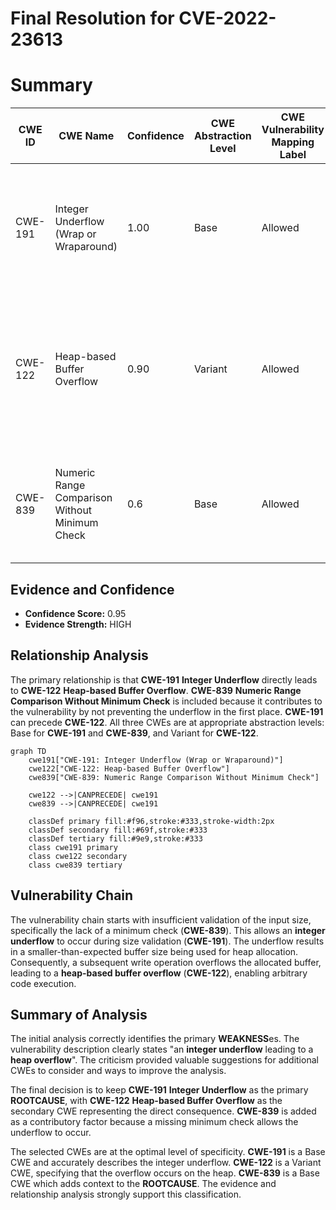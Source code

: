 # Final Resolution for CVE-2022-23613

# Summary
| CWE ID  | CWE Name  | Confidence | CWE Abstraction Level | CWE Vulnerability Mapping Label | CWE-Vulnerability Mapping Notes |
|---|---|---|---|---|---|
| CWE-191 | Integer Underflow (Wrap or Wraparound) | 1.00 | Base | Allowed | Primary CWE: The root cause is an integer underflow when validating the size of incoming data. |
| CWE-122 | Heap-based Buffer Overflow | 0.90 | Variant | Allowed | Secondary CWE: The integer underflow leads to an incorrect buffer size, resulting in a heap overflow during data processing. |
| CWE-839 | Numeric Range Comparison Without Minimum Check | 0.6 | Base | Allowed | Contributory CWE: The original code lacked a minimum size check, enabling the integer underflow. |

## Evidence and Confidence

*   **Confidence Score:** 0.95
*   **Evidence Strength:** HIGH

## Relationship Analysis
The primary relationship is that **CWE-191** **Integer Underflow** directly leads to **CWE-122** **Heap-based Buffer Overflow**. **CWE-839** **Numeric Range Comparison Without Minimum Check** is included because it contributes to the vulnerability by not preventing the underflow in the first place. **CWE-191** can precede **CWE-122**. All three CWEs are at appropriate abstraction levels: Base for **CWE-191** and **CWE-839**, and Variant for **CWE-122**.

```mermaid
graph TD
    cwe191["CWE-191: Integer Underflow (Wrap or Wraparound)"]
    cwe122["CWE-122: Heap-based Buffer Overflow"]
    cwe839["CWE-839: Numeric Range Comparison Without Minimum Check"]

    cwe122 -->|CANPRECEDE| cwe191
    cwe839 -->|CANPRECEDE| cwe191

    classDef primary fill:#f96,stroke:#333,stroke-width:2px
    classDef secondary fill:#69f,stroke:#333
    classDef tertiary fill:#9e9,stroke:#333
    class cwe191 primary
    class cwe122 secondary
    class cwe839 tertiary
```

## Vulnerability Chain
The vulnerability chain starts with insufficient validation of the input size, specifically the lack of a minimum check (**CWE-839**). This allows an **integer underflow** to occur during size validation (**CWE-191**). The underflow results in a smaller-than-expected buffer size being used for heap allocation. Consequently, a subsequent write operation overflows the allocated buffer, leading to a **heap-based buffer overflow** (**CWE-122**), enabling arbitrary code execution.

## Summary of Analysis
The initial analysis correctly identifies the primary **WEAKNESS**es. The vulnerability description clearly states "an **integer underflow** leading to a **heap overflow**". The criticism provided valuable suggestions for additional CWEs to consider and ways to improve the analysis.

The final decision is to keep **CWE-191** **Integer Underflow** as the primary **ROOTCAUSE**, with **CWE-122** **Heap-based Buffer Overflow** as the secondary CWE representing the direct consequence. **CWE-839** is added as a contributory factor because a missing minimum check allows the underflow to occur.

The selected CWEs are at the optimal level of specificity. **CWE-191** is a Base CWE and accurately describes the integer underflow. **CWE-122** is a Variant CWE, specifying that the overflow occurs on the heap. **CWE-839** is a Base CWE which adds context to the **ROOTCAUSE**. The evidence and relationship analysis strongly support this classification.